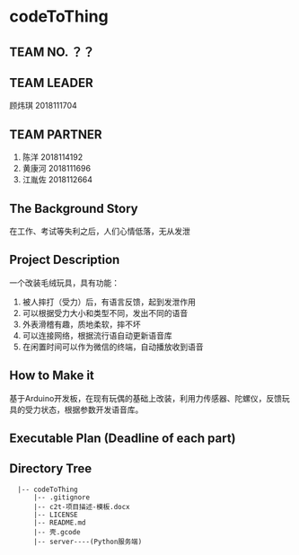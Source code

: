 # codeToThing

## TEAM NO. ？？

## TEAM LEADER

顾炜琪 2018111704

## TEAM PARTNER

1. 陈洋 2018114192
2. 黄康河 2018111696
3. 江胤佐 2018112664

## The Background Story

在工作、考试等失利之后，人们心情低落，无从发泄

## Project Description

一个改装毛绒玩具，具有功能：

1. 被人摔打（受力）后，有语言反馈，起到发泄作用
2. 可以根据受力大小和类型不同，发出不同的语音
3. 外表滑稽有趣，质地柔软，摔不坏
4. 可以连接网络，根据流行语自动更新语音库
5. 在闲置时间可以作为微信的终端，自动播放收到语音

## How to Make it

基于Arduino开发板，在现有玩偶的基础上改装，利用力传感器、陀螺仪，反馈玩具的受力状态，根据参数开发语音库。

## Executable Plan (Deadline of each part)

## Directory Tree

``` plain text
  |-- codeToThing
      |-- .gitignore
      |-- c2t-项目描述-模板.docx
      |-- LICENSE
      |-- README.md
      |-- 壳.gcode
      |-- server----(Python服务端)
```

